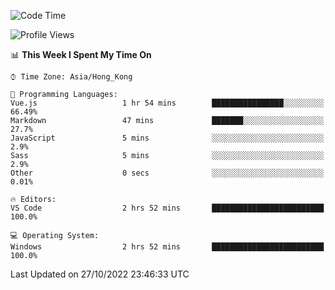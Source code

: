 <!--START_SECTION:waka-->
![Code Time](http://img.shields.io/badge/Code%20Time-26%20hrs%2018%20mins-blue)

![Profile Views](http://img.shields.io/badge/Profile%20Views-4-blue)

📊 **This Week I Spent My Time On** 

```text
⌚︎ Time Zone: Asia/Hong_Kong

💬 Programming Languages: 
Vue.js                   1 hr 54 mins        ████████████████░░░░░░░░░   66.49% 
Markdown                 47 mins             ███████░░░░░░░░░░░░░░░░░░   27.7% 
JavaScript               5 mins              ░░░░░░░░░░░░░░░░░░░░░░░░░   2.9% 
Sass                     5 mins              ░░░░░░░░░░░░░░░░░░░░░░░░░   2.9% 
Other                    0 secs              ░░░░░░░░░░░░░░░░░░░░░░░░░   0.01%

🔥 Editors: 
VS Code                  2 hrs 52 mins       █████████████████████████   100.0%

💻 Operating System: 
Windows                  2 hrs 52 mins       █████████████████████████   100.0%

```


 Last Updated on 27/10/2022 23:46:33 UTC
<!--END_SECTION:waka-->
